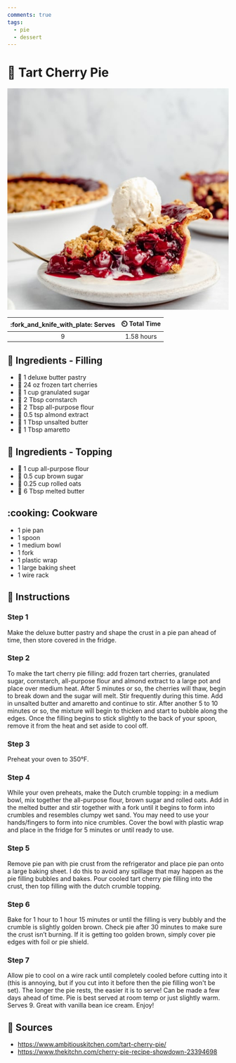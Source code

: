 ```yaml
---
comments: true
tags:
  - pie
  - dessert
---
```

# :pie: Tart Cherry Pie

![Tart Cherry Pie](../assets/images/tart-cherry-pie.jpg)

| :fork_and_knife_with_plate: Serves | :timer_clock: Total Time |
|:----------------------------------:|:-----------------------: |
| 9 | 1.58 hours |

## :salt: Ingredients - Filling

- :pie: 1 deluxe butter pastry
- :cherries: 24 oz frozen tart cherries
- :candy: 1 cup granulated sugar
- :corn: 2 Tbsp cornstarch
- :ear_of_rice: 2 Tbsp all-purpose flour
- :chestnut: 0.5 tsp almond extract
- :butter: 1 Tbsp unsalted butter
- :tumbler_glass: 1 Tbsp amaretto

## :salt: Ingredients - Topping

- :ear_of_rice: 1 cup all-purpose flour
- :maple_leaf: 0.5 cup brown sugar
- :ear_of_rice: 0.25 cup rolled oats
- :butter: 6 Tbsp melted butter

## :cooking: Cookware

- 1 pie pan
- 1 spoon
- 1 medium bowl
- 1 fork
- 1 plastic wrap
- 1 large baking sheet
- 1 wire rack

## :pencil: Instructions

### Step 1

Make the deluxe butter pastry and shape the crust in a pie pan ahead of time, then store covered in the fridge.

### Step 2

To make the tart cherry pie filling: add frozen tart cherries, granulated sugar, cornstarch, all-purpose flour and
almond extract to a large pot and place over medium heat. After 5 minutes or so, the cherries will thaw, begin to break
down and the sugar will melt. Stir frequently during this time. Add in unsalted butter and amaretto and continue to
stir. After another 5 to 10 minutes or so, the mixture will begin to thicken and start to bubble along the edges. Once
the filling begins to stick slightly to the back of your spoon, remove it from the heat and set aside to cool off.

### Step 3

Preheat your oven to 350°F.

### Step 4

While your oven preheats, make the Dutch crumble topping: in a medium bowl, mix together the all-purpose flour, brown
sugar and rolled oats. Add in the melted butter and stir together with a fork until it begins to form into crumbles and
resembles clumpy wet sand. You may need to use your hands/fingers to form into nice crumbles. Cover the bowl with
plastic wrap and place in the fridge for 5 minutes or until ready to use.

### Step 5

Remove pie pan with pie crust from the refrigerator and place pie pan onto a large baking sheet. I do this to avoid any
spillage that may happen as the pie filling bubbles and bakes. Pour cooled tart cherry pie filling into the crust, then
top filling with the dutch crumble topping.

### Step 6

Bake for 1 hour to 1 hour 15 minutes or until the filling is very bubbly and the crumble is slightly golden brown. Check
pie after 30 minutes to make sure the crust isn’t burning. If it is getting too golden brown, simply cover pie edges
with foil or pie shield.

### Step 7

Allow pie to cool on a wire rack until completely cooled before cutting into it (this is annoying, but if you cut into
it before then the pie filling won't be set). The longer the pie rests, the easier it is to serve! Can be made a few
days ahead of time. Pie is best served at room temp or just slightly warm. Serves 9. Great with vanilla bean ice cream.
Enjoy!

## :link: Sources

- <https://www.ambitiouskitchen.com/tart-cherry-pie/>
- <https://www.thekitchn.com/cherry-pie-recipe-showdown-23394698>
